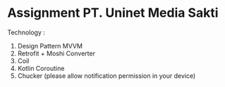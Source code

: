 # Assignment PT. Uninet Media Sakti

Technology :
1. Design Pattern MVVM
2. Retrofit + Moshi Converter
3. Coil
4. Kotlin Coroutine
5. Chucker (please allow notification permission in your device)